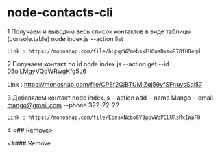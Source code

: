 # node-contacts-cli

1 Получаем и выводим весь список контактов в виде таблицы (console.table) node
index.js --action list

    Link : https://monosnap.com/file/bLpqqWZmebsxFH6uaDxmoR7RfH0eqd

2 Получаем контакт по id node index.js --action get --id 05olLMgyVQdWRwgKfg5J6

Link : https://monosnap.com/file/CP8f2QjBTUMiZqj59yfSFnuysSqi57

3 Добавялем контакт node index.js --action add --name Mango --email
mango@gmail.com --phone 322-22-22

    Link : https://monosnap.com/file/EoasxNcbo6Y9ppvWoPCLURsMxIWpF8

4 <## Remove>

<#### Remove
